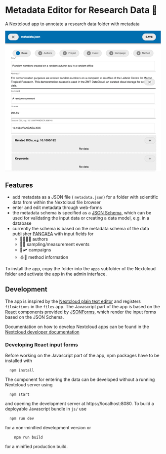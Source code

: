 # Metadata Editor for Research Data 🔬
A Nextcloud app to annotate a research data folder with metadata

![](/img/screenshot_editor.png)
## Features
- add metadata as a JSON file ( `metadata.json`) for a folder with scientific
  data from within the Nextcloud file browser
- enter and edit metadata through web-forms
- the metadata schema is specified as a [JSON Schema](https://json-schema.org),
  which can be used for validating the input data or creating a data model, e.g.
  in a database
- currently the schema is based on the metadata schema of the data publisher
  [PANGAEA](https://www.pangaea.de) with input fields for
  - 👨‍🔬👩‍🔬 authors
  - 🧪🔎 sampling/measurement events 
  - 🚢🛩 campaigns 
  - 🩸🧬 method information

To install the app, copy the folder into the `apps` subfolder of the Nextcloud
folder and activate the app in the admin interface.

## Development
The app is inspired by the [Nextcloud plain text
editor](https://github.com/nextcloud/files_texteditor) and registers
`fileActions` in the `files` app. The Javascript part of the app is based on the
[React](https://reactjs.org) components provided by
[JSONForms](https://jsonforms.io), which render the input forms based on the
JSON Schema.

Documentation on how to develop Nextcloud apps can be found in the [Nextcloud
developer
documentation](https://docs.nextcloud.com/server/latest/developer_manual)


### Developing React input forms
Before working on the Javascript part of the app, npm packages have to be installed with 
```
  npm install
```
The component for entering the data can be developed without a running Nextcloud
server using 
```
  npm start
```
and opening the development server at https://localhost:8080. To build a deployable Javascript bundle in `js/` use
```
  npm run dev
```
for a non-minified development version or
```
    npm run build
```
for a minified production build.
